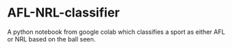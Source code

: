 # AFL-NRL-classifier
A python notebook from google colab which classifies a sport as either AFL or NRL based on the ball seen.
